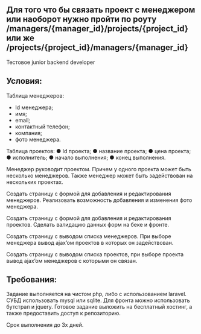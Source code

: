 ## Для того что бы связать проект с менеджером или наоборот нужно пройти по роуту /managers/{manager_id}/projects/{project_id} или же /projects/{project_id}/managers/{manager_id}

Тестовое junior backend developer

## Условия:
Таблица менеджеров:
- Id менеджера;
- 	имя;
- 	email;
- 	контактный телефон;
- 	компания;
- 	фото менеджера. 

Таблица проектов:
●	Id проекта;
●	название проекта;
●	цена проекта;
●	исполнитель;
●	начало выполнения;
●	конец выполнения.

Менеджер руководит проектом. Причем у одного проекта может быть несколько менеджеров. Также менеджер может быть задействован на нескольких проектах.

Создать страницу с формой для добавления и редактирования менеджеров. Реализовать возможность добавления и изменения фото менеджера.

Создать страницу с формой для добавления и редактирования проектов.
Сделать валидацию данных форм на беке и фронте.

Создать страницу с выводом списка менеджеров. При выборе менеджера вывод ajax’oм проектов в которых он задействован.

Создать страницу с выводом списка проектов, при выборе проекта вывод ajax’oм менеджеров с которыми он связан. 

## Требования:
Задание выполняется на чистом php, либо с использованием laravel. СУБД использовать mysql или sqlite. Для фронта можно использовать бутстрап и jquery. Готовое задание выложить на бесплатный хостинг, а также предоставить доступ к репозиторию.

 Срок выполнения до 3х дней.
